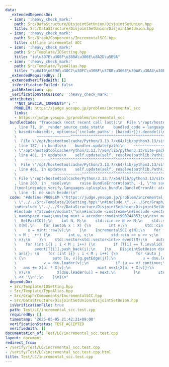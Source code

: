 ```yaml
---
data:
  _extendedDependsOn:
  - icon: ':heavy_check_mark:'
    path: Src/DataStructure/DisjointSetUnion/DisjointSetUnion.hpp
    title: Src/DataStructure/DisjointSetUnion/DisjointSetUnion.hpp
  - icon: ':heavy_check_mark:'
    path: Src/Graph/Components/IncrementalSCC.hpp
    title: offline incremental SCC
  - icon: ':heavy_check_mark:'
    path: Src/Template/IOSetting.hpp
    title: "io\u307E\u308F\u308A\u306E\u8A2D\u5B9A"
  - icon: ':heavy_check_mark:'
    path: Src/Template/TypeAlias.hpp
    title: "\u6A19\u6E96\u30C7\u30FC\u30BF\u578B\u306E\u30A8\u30A4\u30EA\u30A2\u30B9"
  _extendedRequiredBy: []
  _extendedVerifiedWith: []
  _isVerificationFailed: false
  _pathExtension: cpp
  _verificationStatusIcon: ':heavy_check_mark:'
  attributes:
    '*NOT_SPECIAL_COMMENTS*': ''
    PROBLEM: https://judge.yosupo.jp/problem/incremental_scc
    links:
    - https://judge.yosupo.jp/problem/incremental_scc
  bundledCode: "Traceback (most recent call last):\n  File \"/opt/hostedtoolcache/Python/3.13.7/x64/lib/python3.13/site-packages/onlinejudge_verify/documentation/build.py\"\
    , line 71, in _render_source_code_stat\n    bundled_code = language.bundle(stat.path,\
    \ basedir=basedir, options={'include_paths': [basedir]}).decode()\n          \
    \         ~~~~~~~~~~~~~~~^^^^^^^^^^^^^^^^^^^^^^^^^^^^^^^^^^^^^^^^^^^^^^^^^^^^^^^^^^^^^^^^^^\n\
    \  File \"/opt/hostedtoolcache/Python/3.13.7/x64/lib/python3.13/site-packages/onlinejudge_verify/languages/cplusplus.py\"\
    , line 187, in bundle\n    bundler.update(path)\n    ~~~~~~~~~~~~~~^^^^^^\n  File\
    \ \"/opt/hostedtoolcache/Python/3.13.7/x64/lib/python3.13/site-packages/onlinejudge_verify/languages/cplusplus_bundle.py\"\
    , line 401, in update\n    self.update(self._resolve(pathlib.Path(included), included_from=path))\n\
    \    ~~~~~~~~~~~^^^^^^^^^^^^^^^^^^^^^^^^^^^^^^^^^^^^^^^^^^^^^^^^^^^^^^^^^^^\n\
    \  File \"/opt/hostedtoolcache/Python/3.13.7/x64/lib/python3.13/site-packages/onlinejudge_verify/languages/cplusplus_bundle.py\"\
    , line 401, in update\n    self.update(self._resolve(pathlib.Path(included), included_from=path))\n\
    \                ~~~~~~~~~~~~~^^^^^^^^^^^^^^^^^^^^^^^^^^^^^^^^^^^^^^^^^^^^\n \
    \ File \"/opt/hostedtoolcache/Python/3.13.7/x64/lib/python3.13/site-packages/onlinejudge_verify/languages/cplusplus_bundle.py\"\
    , line 260, in _resolve\n    raise BundleErrorAt(path, -1, \"no such header\"\
    )\nonlinejudge_verify.languages.cplusplus_bundle.BundleErrorAt: atcoder/scc.hpp:\
    \ line -1: no such header\n"
  code: "#define PROBLEM \"https://judge.yosupo.jp/problem/incremental_scc\"\n\n#include\
    \ \"../../Src/Template/IOSetting.hpp\"\n#include \"../../Src/Graph/Components/IncrementalSCC.hpp\"\
    \n#include \"../../Src/DataStructure/DisjointSetUnion/DisjointSetUnion.hpp\" \n\
    #include \"atcoder/modint\"\n\n#include <iostream>\n#include <vector>\n\nusing\
    \ namespace zawa;\nusing mint = atcoder::modint998244353;\n\nint main() {\n  \
    \  SetFastIO();\n    int N, M;\n    std::cin >> N >> M;\n    std::vector<mint>\
    \ X(N);\n    for (auto& x : X) {\n        int v;\n        std::cin >> v;\n   \
    \     x = mint::raw(v);\n    }\n    IncrementalSCC g(N);\n    for (int _{} ; _\
    \ < M ; _++) {\n        int u, v;\n        std::cin >> u >> v;\n        g.addEdge(u,\
    \ v);\n    }\n    std::vector<std::vector<int>> event(M);\n    auto T{g.build()};\n\
    \    for (int i{} ; i < M ; i++) {\n        if (T[i] == T.invalid()) continue;\n\
    \        event[T[i]].push_back(i);\n    }\n    DisjointSetUnion dsu(N);\n    mint\
    \ ans{}; \n    for (int i{} ; i < M ; i++) {\n        for (auto j : event[i])\
    \ {\n            auto [u, v]{g.getEdge(j)};\n            u = dsu.leader(u);\n\
    \            v = dsu.leader(v);\n            if (u == v) continue;\n         \
    \   ans += X[u] * X[v];\n            mint next{X[u] + X[v]};\n            dsu.merge(u,\
    \ v);\n            X[dsu.leader(u)] = next;\n        }\n        std::cout << ans.val()\
    \ << '\\n';\n    }\n}\n"
  dependsOn:
  - Src/Template/IOSetting.hpp
  - Src/Template/TypeAlias.hpp
  - Src/Graph/Components/IncrementalSCC.hpp
  - Src/DataStructure/DisjointSetUnion/DisjointSetUnion.hpp
  isVerificationFile: true
  path: Test/LC/incremental_scc.test.cpp
  requiredBy: []
  timestamp: '2025-05-05 21:42:21+09:00'
  verificationStatus: TEST_ACCEPTED
  verifiedWith: []
documentation_of: Test/LC/incremental_scc.test.cpp
layout: document
redirect_from:
- /verify/Test/LC/incremental_scc.test.cpp
- /verify/Test/LC/incremental_scc.test.cpp.html
title: Test/LC/incremental_scc.test.cpp
---
```

